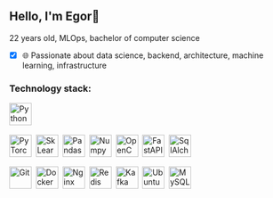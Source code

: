 <h2 align="start">Hello, I'm Egor👋</h2>

<span align="start">22 years old, MLOps, bachelor of computer science</span>
- [x] 🌐 Passionate about data science, backend, architecture, machine learning, infrastructure

### Technology stack:

<img src="https://cdn.jsdelivr.net/gh/devicons/devicon/icons/python/python-original.svg" title="Python" width="40" height="40"/>&nbsp;

<img src="https://cdn.jsdelivr.net/gh/devicons/devicon/icons/pytorch/pytorch-original.svg" title="PyTorch" width="40" height="40"/>&nbsp;
<img src="https://cdn.jsdelivr.net/gh/devicons/devicon/icons/scikitlearn/scikitlearn-original.svg" title="SkLearn" width="40" height="40"/>&nbsp;
<img src="https://cdn.jsdelivr.net/gh/devicons/devicon/icons/pandas/pandas-original.svg" title="Pandas" width="40" height="40"/>&nbsp;
<img src="https://cdn.jsdelivr.net/gh/devicons/devicon/icons/numpy/numpy-original.svg" title="Numpy" width="40" height="40"/>&nbsp;
<img src="https://cdn.jsdelivr.net/gh/devicons/devicon/icons/opencv/opencv-original.svg" title="OpenCV" width="40" height="40"/>&nbsp;
<img src="https://cdn.jsdelivr.net/gh/devicons/devicon/icons/fastapi/fastapi-original.svg" title="FastAPI" width="40" height="40"/>&nbsp;
<img src="https://cdn.jsdelivr.net/gh/devicons/devicon/icons/sqlalchemy/sqlalchemy-original.svg" title="SqlAlchemy" width="40" height="40"/>&nbsp;

<img src="https://cdn.jsdelivr.net/gh/devicons/devicon/icons/git/git-original.svg" title="Git" width="40" height="40"/>&nbsp;
<img src="https://cdn.jsdelivr.net/gh/devicons/devicon/icons/docker/docker-original.svg" title="Docker" width="40" height="40"/>&nbsp;
<img src="https://cdn.jsdelivr.net/gh/devicons/devicon/icons/nginx/nginx-original.svg" title="Nginx" width="40" height="40"/>&nbsp;
<img src="https://cdn.jsdelivr.net/gh/devicons/devicon/icons/redis/redis-original.svg" title="Redis" width="40" height="40"/>&nbsp;
<img src="https://cdn.jsdelivr.net/gh/devicons/devicon/icons/apachekafka/apachekafka-original.svg" title="Kafka" width="40" height="40"/>&nbsp;
<img src="https://cdn.jsdelivr.net/gh/devicons/devicon/icons/ubuntu/ubuntu-original.svg" title="Ubuntu" width="40" height="40"/>&nbsp;
<img src="https://cdn.jsdelivr.net/gh/devicons/devicon/icons/postgresql/postgresql-original.svg" title="MySQL" width="40" height="40"/>&nbsp;



